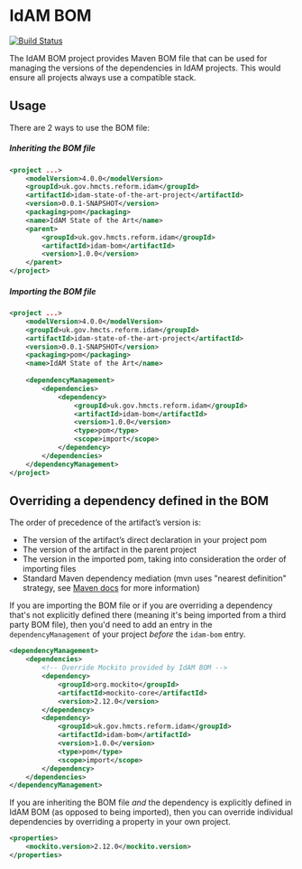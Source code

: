 # IdAM BOM

[![Build Status](https://travis-ci.org/hmcts/idam-bom.svg?branch=master)](https://travis-ci.org/hmcts/idam-bom)

The IdAM BOM project provides Maven BOM file that can be used for managing the versions of the dependencies in IdAM 
projects. This would ensure all projects always use a compatible stack.
                                             
## Usage

There are 2 ways to use the BOM file:

##### Inheriting the BOM file
```xml
<project ...>
    <modelVersion>4.0.0</modelVersion>
    <groupId>uk.gov.hmcts.reform.idam</groupId>
    <artifactId>idam-state-of-the-art-project</artifactId>
    <version>0.0.1-SNAPSHOT</version>
    <packaging>pom</packaging>
    <name>IdAM State of the Art</name>
    <parent>
        <groupId>uk.gov.hmcts.reform.idam</groupId>
        <artifactId>idam-bom</artifactId>
        <version>1.0.0</version>
    </parent>
</project>
```

##### Importing the BOM file
```xml
<project ...>
    <modelVersion>4.0.0</modelVersion>
    <groupId>uk.gov.hmcts.reform.idam</groupId>
    <artifactId>idam-state-of-the-art-project</artifactId>
    <version>0.0.1-SNAPSHOT</version>
    <packaging>pom</packaging>
    <name>IdAM State of the Art</name>
         
    <dependencyManagement>
        <dependencies>
            <dependency>
                <groupId>uk.gov.hmcts.reform.idam</groupId>
                <artifactId>idam-bom</artifactId>
                <version>1.0.0</version>
                <type>pom</type>
                <scope>import</scope>
            </dependency>
        </dependencies>
    </dependencyManagement>
</project>
```

## Overriding a dependency defined in the BOM
The order of precedence of the artifact’s version is:

* The version of the artifact’s direct declaration in your project pom
* The version of the artifact in the parent project
* The version in the imported pom, taking into consideration the order of importing files
* Standard Maven dependency mediation (mvn uses "nearest definition" strategy, see [Maven docs](http://people.apache.org/~jvanzyl/maven-3.1.1/guides/introduction/introduction-to-dependency-mechanism.html) for more information)

If you are importing the BOM file or if you are overriding a dependency that's not explicitly defined there (meaning 
it's being imported from a third party BOM file), then you'd need to add an entry in the `dependencyManagement` of your 
project *before* the `idam-bom` entry.
```xml
<dependencyManagement>
    <dependencies>
        <!-- Override Mockito provided by IdAM BOM -->
        <dependency>
            <groupId>org.mockito</groupId>
            <artifactId>mockito-core</artifactId>
            <version>2.12.0</version>
        </dependency>
        <dependency>
            <groupId>uk.gov.hmcts.reform.idam</groupId>
            <artifactId>idam-bom</artifactId>
            <version>1.0.0</version>
            <type>pom</type>
            <scope>import</scope>
        </dependency>
    </dependencies>
</dependencyManagement>
```

If you are inheriting the BOM file *and* the dependency is explicitly defined in IdAM BOM (as opposed to being 
imported), then you can override individual dependencies by overriding a property in your own project. 
```xml
<properties>
    <mockito.version>2.12.0</mockito.version>
</properties>
```
